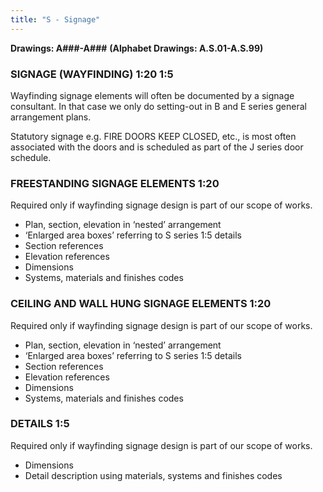 ```yaml
---
title: "S - Signage"
---
```

**Drawings: A###-A###**
**(Alphabet Drawings: A.S.01-A.S.99)**

### SIGNAGE (WAYFINDING) 1:20 1:5

Wayfinding signage elements will often be documented by a signage consultant. In that case we only do setting-out in B and E series general arrangement plans.

Statutory signage e.g. FIRE DOORS KEEP CLOSED, etc., is most often associated with the doors and is scheduled as part of the J series door schedule.

### FREESTANDING SIGNAGE ELEMENTS 1:20

Required only if wayfinding signage design is part of our scope of works.

-   Plan, section, elevation in ‘nested’ arrangement
-   ‘Enlarged area boxes’ referring to S series 1:5 details
-   Section references
-   Elevation references
-   Dimensions
-   Systems, materials and finishes codes

### CEILING AND WALL HUNG SIGNAGE ELEMENTS 1:20

Required only if wayfinding signage design is part of our scope of works.

-   Plan, section, elevation in ‘nested’ arrangement
-   ‘Enlarged area boxes’ referring to S series 1:5 details
-   Section references
-   Elevation references
-   Dimensions
-   Systems, materials and finishes codes

### DETAILS 1:5

Required only if wayfinding signage design is part of our scope of works.

-   Dimensions
-   Detail description using materials, systems and finishes codes